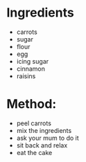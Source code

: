 # Ingredients
- carrots
- sugar
- flour
- egg
- icing sugar
- cinnamon
- raisins

# Method:
- peel carrots
- mix the ingredients
- ask your mum to do it
- sit back and relax
- eat the cake
